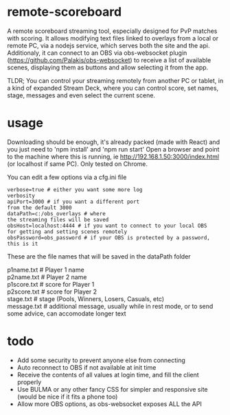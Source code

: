 # remote-scoreboard
A remote scoreboard streaming tool, especially designed for PvP matches with scoring.
It allows modifying text files linked to overlays from a local or remote PC, via a nodejs service, which serves both the site and the api.
Additionaly, it can connect to an OBS via obs-websocket plugin (https://github.com/Palakis/obs-websocket) to receive a list of available scenes, displaying them as buttons and allow selecting it from the app.

TLDR; You can control your streaming remotely from another PC or tablet, in a kind of expanded Stream Deck, where you can control score, set names, stage, messages and even select the current scene.

# usage
Downloading should be enough, it's already packed (made with React) and you just need to 'npm install' and 'npm run start'
Open a browser and point to the machine where this is running, ie http://192.168.1.50:3000/index.html (or localhost if same PC). Only tested on Chrome.

You can edit a few options via a cfg.ini file

<code>verbose=true              # either you want some more log verbosity</code></br>
<code>apiPort=3000              # if you want a different port from the default 3000</code></br>
<code>dataPath=c:/obs_overlays  # where the streaming files will be saved</code></br>
<code>obsHost=localhost:4444    # if you want to connect to your local OBS for getting and setting scenes remotely</code></br>
<code>obsPassword=obs_password  # if your OBS is protected by a password, this is it</code></br>

These are the file names that will be saved in the dataPath folder

p1name.txt # Player 1 name</br>
p2name.txt # Player 2 name</br>
p1score.txt # score for Player 1</br>
p2score.txt # score for Player 2</br>
stage.txt # stage (Pools, Winners, Losers, Casuals, etc)</br>
message.txt # additional message, usually while in rest mode, or to send some advice, can accomodate longer text</br>

# todo
- Add some security to prevent anyone else from connecting
- Auto reconnect to OBS if not available at init time
- Receive the contents of all values at login time, and fill the client properly
- Use BULMA or any other fancy CSS for simpler and responsive site (would be nice if it fits a phone too)
- Allow more OBS options, as obs-websocket exposes ALL the API
